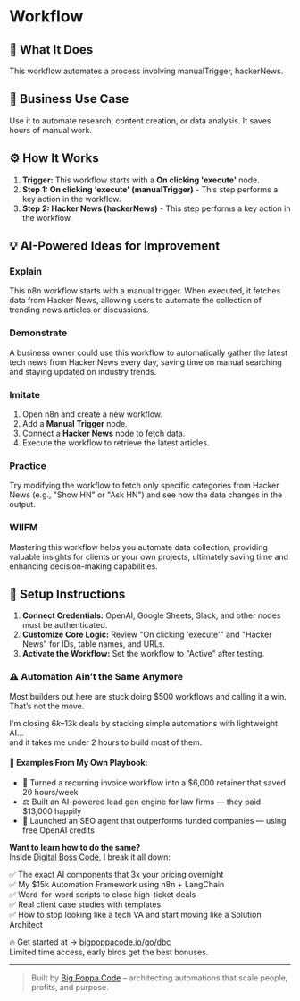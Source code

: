 # Workflow

## 🚀 What It Does
This workflow automates a process involving manualTrigger, hackerNews.

## 💼 Business Use Case
Use it to automate research, content creation, or data analysis. It saves hours of manual work.

## ⚙️ How It Works
1.  **Trigger:** This workflow starts with a **On clicking 'execute'** node.
2. **Step 1: On clicking 'execute' (manualTrigger)** - This step performs a key action in the workflow.
3. **Step 2: Hacker News (hackerNews)** - This step performs a key action in the workflow.

## 💡 AI-Powered Ideas for Improvement
### Explain
This n8n workflow starts with a manual trigger. When executed, it fetches data from Hacker News, allowing users to automate the collection of trending news articles or discussions.

### Demonstrate
A business owner could use this workflow to automatically gather the latest tech news from Hacker News every day, saving time on manual searching and staying updated on industry trends.

### Imitate
1. Open n8n and create a new workflow.
2. Add a **Manual Trigger** node.
3. Connect a **Hacker News** node to fetch data.
4. Execute the workflow to retrieve the latest articles.

### Practice
Try modifying the workflow to fetch only specific categories from Hacker News (e.g., "Show HN" or "Ask HN") and see how the data changes in the output.

### WIIFM
Mastering this workflow helps you automate data collection, providing valuable insights for clients or your own projects, ultimately saving time and enhancing decision-making capabilities.

## 🔧 Setup Instructions
1. **Connect Credentials:** OpenAI, Google Sheets, Slack, and other nodes must be authenticated.
2. **Customize Core Logic:** Review "On clicking 'execute'" and "Hacker News" for IDs, table names, and URLs.
3. **Activate the Workflow:** Set the workflow to "Active" after testing.

### ⚠️ Automation Ain’t the Same Anymore

Most builders out here are stuck doing $500 workflows and calling it a win.  
That’s not the move.  

I'm closing $6k–$13k deals by stacking simple automations with lightweight AI...  
and it takes me under 2 hours to build most of them.

#### 🧠 Examples From My Own Playbook:
- 🔁 Turned a recurring invoice workflow into a $6,000 retainer that saved 20 hours/week  
- ⚖️ Built an AI-powered lead gen engine for law firms — they paid $13,000 happily  
- 🚀 Launched an SEO agent that outperforms funded companies — using free OpenAI credits  

**Want to learn how to do the same?**  
Inside [Digital Boss Code](https://bigpoppacode.io/go/dbc), I break it all down:

✅ The exact AI components that 3x your pricing overnight  
✅ My $15k Automation Framework using n8n + LangChain  
✅ Word-for-word scripts to close high-ticket deals  
✅ Real client case studies with templates  
✅ How to stop looking like a tech VA and start moving like a Solution Architect  

🔥 Get started at → [bigpoppacode.io/go/dbc](https://bigpoppacode.io/go/dbc)  
Limited time access, early birds get the best bonuses.

---
> Built by [Big Poppa Code](https://bigpoppacode.io) – architecting automations that scale people, profits, and purpose.
